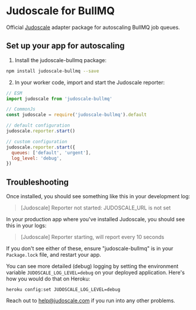 # Judoscale for BullMQ

Official [Judoscale](https://judoscale.com) adapter package for autoscaling BullMQ job queues.

## Set up your app for autoscaling

1. Install the judoscale-bullmq package:

```sh
npm install judoscale-bullmq --save
```

2. In your worker code, import and start the Judoscale reporter:

```javascript
// ESM
import judoscale from 'judoscale-bullmq'

// CommonJs
const judoscale = require('judoscale-bullmq').default

// default configuration
judoscale.reporter.start()

// custom configuration
judoscale.reporter.start({
  queues: ['default', 'urgent'],
  log_level: 'debug',
})
```

## Troubleshooting

Once installed, you should see something like this in your development log:

> [Judoscale] Reporter not started: JUDOSCALE_URL is not set

In your production app where you've installed Judoscale, you should see this in your logs:

> [Judoscale] Reporter starting, will report every 10 seconds

If you don't see either of these, ensure "judoscale-bullmq" is in your `Package.lock` file, and restart your app.

You can see more detailed (debug) logging by setting the environment variable `JUDOSCALE_LOG_LEVEL=debug` on your deployed application. Here's how you would do that on Heroku:

```
heroku config:set JUDOSCALE_LOG_LEVEL=debug
```

Reach out to help@judoscale.com if you run into any other problems.
